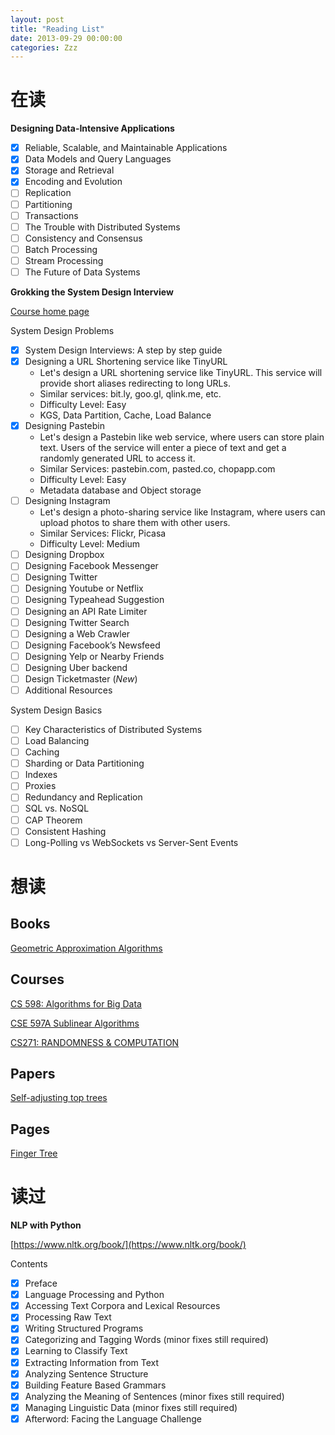 ```yaml
---
layout: post
title: "Reading List"
date: 2013-09-29 00:00:00
categories: Zzz
---
```



# 在读
  
**Designing Data-Intensive Applications**
  - [x] Reliable, Scalable, and Maintainable Applications
  - [x] Data Models and Query Languages
  - [x] Storage and Retrieval
  - [x] Encoding and Evolution
  - [ ] Replication
  - [ ] Partitioning
  - [ ] Transactions
  - [ ] The Trouble with Distributed Systems
  - [ ] Consistency and Consensus
  - [ ] Batch Processing
  - [ ] Stream Processing
  - [ ] The Future of Data Systems
  
**Grokking the System Design Interview**

[Course home page](https://www.educative.io/collection/5668639101419520/5649050225344512)

System Design Problems
  - [x] System Design Interviews: A step by step guide
  - [x] Designing a URL Shortening service like TinyURL
    - Let's design a URL shortening service like TinyURL. This service will provide short aliases redirecting to long URLs.
    - Similar services: bit.ly, goo.gl, qlink.me, etc.
    - Difficulty Level: Easy
    - KGS, Data Partition, Cache, Load Balance
  - [x] Designing Pastebin
    - Let's design a Pastebin like web service, where users can store plain text. Users of the service will enter a piece of text and get a randomly generated URL to access it. 
    - Similar Services: pastebin.com, pasted.co, chopapp.com 
    - Difficulty Level: Easy
    - Metadata database and Object storage
  - [ ] Designing Instagram
    - Let's design a photo-sharing service like Instagram, where users can upload photos to share them with other users.
    - Similar Services: Flickr, Picasa
    - Difficulty Level: Medium
  - [ ] Designing Dropbox
  - [ ] Designing Facebook Messenger
  - [ ] Designing Twitter
  - [ ] Designing Youtube or Netflix
  - [ ] Designing Typeahead Suggestion
  - [ ] Designing an API Rate Limiter
  - [ ] Designing Twitter Search
  - [ ] Designing a Web Crawler
  - [ ] Designing Facebook’s Newsfeed
  - [ ] Designing Yelp or Nearby Friends
  - [ ] Designing Uber backend
  - [ ] Design Ticketmaster (*New*)
  - [ ] Additional Resources

System Design Basics
  - [ ] Key Characteristics of Distributed Systems
  - [ ] Load Balancing
  - [ ] Caching
  - [ ] Sharding or Data Partitioning
  - [ ] Indexes
  - [ ] Proxies
  - [ ] Redundancy and Replication
  - [ ] SQL vs. NoSQL
  - [ ] CAP Theorem
  - [ ] Consistent Hashing
  - [ ] Long-Polling vs WebSockets vs Server-Sent Events

# 想读

## Books

[Geometric Approximation Algorithms
](http://citeseerx.ist.psu.edu/viewdoc/download?doi=10.1.1.110.9927&rep=rep1&type=pdf)

## Courses

[CS 598: Algorithms for Big Data](https://courses.engr.illinois.edu/cs598csc/fa2014/)

[CSE 597A Sublinear Algorithms](http://www.cse.psu.edu/~sxr48/sublinear-course/)

[CS271: RANDOMNESS & COMPUTATION](http://www.cs.berkeley.edu/~sinclair/cs271/f11.html)

## Papers

[Self-adjusting top trees](http://www.cs.princeton.edu/~rwerneck/papers/TW05-self-adjusting-top-tree.pdf)

## Pages

[Finger Tree](https://hackage.haskell.org/package/fingertree-0.1.1.0/docs/Data-FingerTree.html)


# 读过

**NLP with Python**

[https://www.nltk.org/book/](https://www.nltk.org/book/)

Contents
  * [x] Preface
  * [x] Language Processing and Python
  * [x] Accessing Text Corpora and Lexical Resources
  * [x] Processing Raw Text
  * [x] Writing Structured Programs
  * [x] Categorizing and Tagging Words (minor fixes still required)
  * [x] Learning to Classify Text
  * [x] Extracting Information from Text
  * [x] Analyzing Sentence Structure
  * [x] Building Feature Based Grammars
  * [x] Analyzing the Meaning of Sentences (minor fixes still required)
  * [x] Managing Linguistic Data (minor fixes still required)
  * [x] Afterword: Facing the Language Challenge
